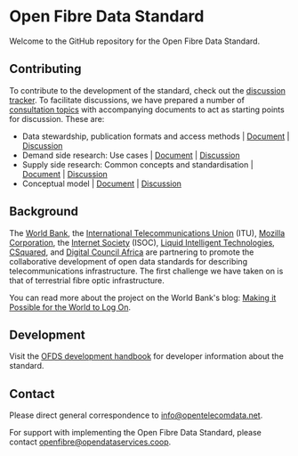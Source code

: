 # Open Fibre Data Standard

Welcome to the GitHub repository for the Open Fibre Data Standard.

## Contributing

To contribute to the development of the standard, check out the [discussion tracker](https://github.com/Open-Telecoms-Data/open-fibre-data-standard/discussions). To facilitate discussions, we have prepared a number of [consultation topics](https://github.com/Open-Telecoms-Data/open-fibre-data-standard/discussions/categories/consultation-topics) with accompanying documents to act as starting points for discussion. These are:
  * Data stewardship, publication formats and access methods | [Document](https://docs.google.com/document/d/1ZDx69xTU7fjGP-6WRYV2FpGreGRk4JQlpkubObf6q2c/edit#heading=h.1qzjnvoo169a) | [Discussion](https://github.com/Open-Telecoms-Data/open-fibre-data-standard/discussions/3)
  * Demand side research: Use cases | [Document](https://docs.google.com/document/d/1ignwppM9d3CqKSbeMz-_fLg5dmhKSm5w43SvsGDfeQc/edit#heading=h.o0gouj4ezdu3) | [Discussion](https://github.com/Open-Telecoms-Data/open-fibre-data-standard/discussions/4)
  * Supply side research: Common concepts and standardisation | [Document](https://docs.google.com/document/d/1YV_clpGNojmQTtwhAZJTAVLq7xXDU0K9ypK0ZdyWsNw/edit) | [Discussion](https://github.com/Open-Telecoms-Data/open-fibre-data-standard/discussions/5)
  * Conceptual model | [Document](https://docs.google.com/document/d/1lEaoUmGr9RATMo_wuM9hLF2oOu22bh_M03JiPXbj-Iw/edit#heading=h.8t7oceczb459) | [Discussion](https://github.com/Open-Telecoms-Data/open-fibre-data-standard/discussions/22)


## Background

The [World Bank](https://worldbank.org), the [International Telecommunications Union](https://itu.int) (ITU), [Mozilla Corporation](https://mozilla.com), the [Internet Society](https://isoc.org) (ISOC), [Liquid Intelligent Technologies](https://liquid.tech), [CSquared](https://www.csquared.com), and [Digital Council Africa](https://www.digitalcouncil.africa/) are partnering to promote the collaborative development of open data standards for describing telecommunications infrastructure. The first challenge we have taken on is that of terrestrial fibre optic infrastructure.

You can read more about the project on the World Bank's blog: [Making it Possible for the World to Log On](https://www.worldbank.org/en/news/feature/2022/06/06/making-it-possible-for-the-world-to-log-on).

## Development

Visit the [OFDS development handbook](https://ofds-standard-development-handbook.readthedocs.io/en/latest/) for developer information about the standard.

## Contact

Please direct general correspondence to [info@opentelecomdata.net](mailto:info@opentelecomdata.net).

For support with implementing the Open Fibre Data Standard, please contact [openfibre@opendataservices.coop](mailto:openfibre@opendataservices.coop).
